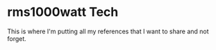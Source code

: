 # rms1000watt Tech

This is where I'm putting all my references that I want to share and not forget.
